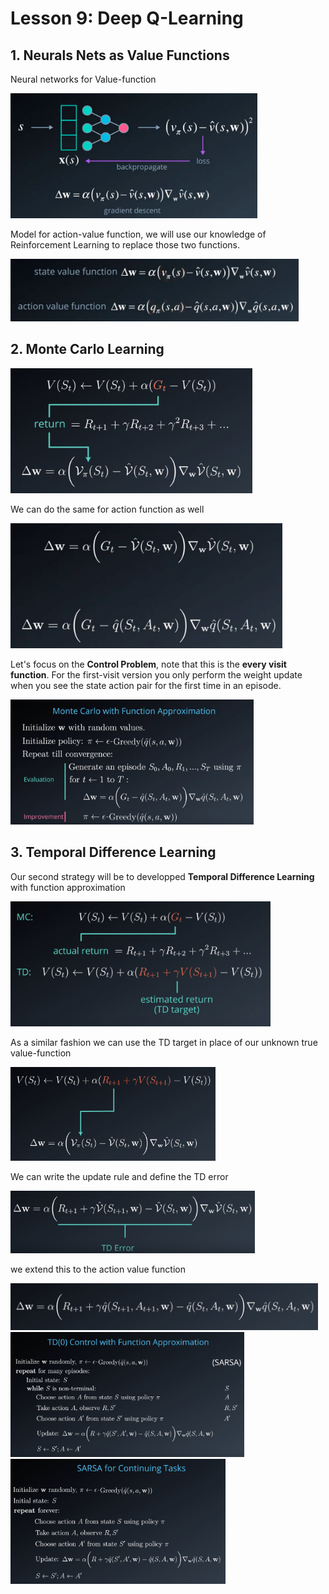# Lesson 9: Deep Q-Learning



## 1. Neurals Nets as Value Functions





Neural networks for Value-function

<img src="images/9-1_RL.png" style="height:200px">

Model for action-value function, we will use our knowledge of Reinforcement Learning to replace those two functions.

<img src="images/9-2_RL.png" style="height:100px">



## 2. Monte Carlo Learning



<img src="images/9-3_RL.png" style="height:200px">



We can do the same for action function as well

<img src="images/9-4_RL.png" style="height:200px">



Let's focus on the **Control Problem**, note that this is the **every visit function**. For the first-visit version you only perform the weight update when you see the state action pair for the first time in an episode.

<img src="images/9-5_RL.png" style="height:200px">



## 3. Temporal Difference Learning

Our second strategy will be to developped **Temporal Difference Learning** with function approximation

<img src="images/9-6_RL.png" style="height:200px">



As a similar fashion we can use the TD target in place of our unknown true value-function

<img src="images/9-7_RL.png" style="height:150px">



We can write the update rule and define the TD error

<img src="images/9-8_RL.png" style="height:100px">

we extend this to the action value function

<img src="images/9-9_RL.png" style="height:75px">



<img src="images/9-10_RL.png" style="height:200px">





<img src="images/9-11_RL.png" style="height:200px">









